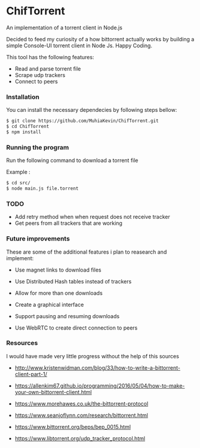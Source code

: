# ChifTorrent

An implementation of a torrent client in Node.js 

Decided to feed my curiosity of a how bittorrent actually works by building a simple Console-UI torrent client in Node Js.
Happy Coding.

This tool has the following features:
-	Read and parse torrent file
-	Scrape udp trackers
-	Connect to peers

### Installation
You can install the necessary dependecies by following steps bellow:

```sh
$ git clone https://github.com/MuhiaKevin/ChifTorrent.git
$ cd ChifTorrent
$ npm install
```

### Running the program
Run the following command to download a torrent file

Example :
```sh
$ cd src/
$ node main.js file.torrent
```
### TODO
- Add retry method when when request does not receive tracker
- Get peers from all trackers that are working

### Future improvements
These are some of the additional features i plan to reasearch and implement:
- Use magnet links to download files

- Use Distributed Hash tables instead of trackers
- Allow for more than one downloads
- Create a graphical interface
- Support pausing and resuming downloads
- Use WebRTC to create direct connection to peers

### Resources 
I would have made very little progress without the help of this sources 

* http://www.kristenwidman.com/blog/33/how-to-write-a-bittorrent-client-part-1/

* https://allenkim67.github.io/programming/2016/05/04/how-to-make-your-own-bittorrent-client.html

* https://www.morehawes.co.uk/the-bittorrent-protocol

* https://www.seanjoflynn.com/research/bittorrent.html 

* https://www.bittorrent.org/beps/bep_0015.html

* https://www.libtorrent.org/udp_tracker_protocol.html 